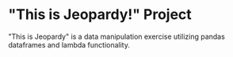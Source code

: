 # "This is Jeopardy!" Project

"This is Jeopardy" is a data manipulation exercise utilizing pandas dataframes and lambda functionality.
